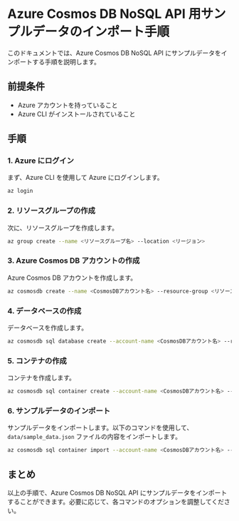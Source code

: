 # Azure Cosmos DB NoSQL API 用サンプルデータのインポート手順

このドキュメントでは、Azure Cosmos DB NoSQL API にサンプルデータをインポートする手順を説明します。

## 前提条件

- Azure アカウントを持っていること
- Azure CLI がインストールされていること

## 手順

### 1. Azure にログイン

まず、Azure CLI を使用して Azure にログインします。

```bash
az login
```

### 2. リソースグループの作成

次に、リソースグループを作成します。

```bash
az group create --name <リソースグループ名> --location <リージョン>
```

### 3. Azure Cosmos DB アカウントの作成

Azure Cosmos DB アカウントを作成します。

```bash
az cosmosdb create --name <CosmosDBアカウント名> --resource-group <リソースグループ名>
```

### 4. データベースの作成

データベースを作成します。

```bash
az cosmosdb sql database create --account-name <CosmosDBアカウント名> --resource-group <リソースグループ名> --name <データベース名>
```

### 5. コンテナの作成

コンテナを作成します。

```bash
az cosmosdb sql container create --account-name <CosmosDBアカウント名> --resource-group <リソースグループ名> --database-name <データベース名> --name <コンテナ名> --partition-key-path "/id"
```

### 6. サンプルデータのインポート

サンプルデータをインポートします。以下のコマンドを使用して、`data/sample_data.json` ファイルの内容をインポートします。

```bash
az cosmosdb sql container import --account-name <CosmosDBアカウント名> --resource-group <リソースグループ名> --database-name <データベース名> --name <コンテナ名> --file @data/sample_data.json
```

## まとめ

以上の手順で、Azure Cosmos DB NoSQL API にサンプルデータをインポートすることができます。必要に応じて、各コマンドのオプションを調整してください。
